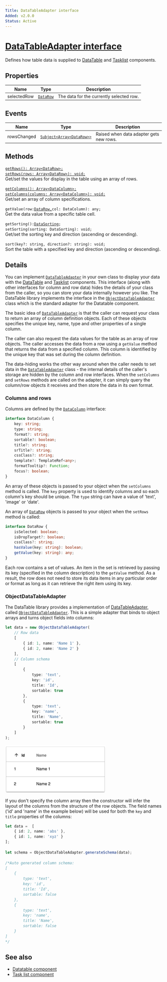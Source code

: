 ```yaml
---
Title: DataTableAdapter interface
Added: v2.0.0
Status: Active
---
```


# [DataTableAdapter interface](../../../lib/core/datatable/data/datatable-adapter.ts "Defined in datatable-adapter.ts")

Defines how table data is supplied to [DataTable](../components/datatable.component.md) and [Tasklist](../../process-services/components/task-list.component.md) components.

## Properties

| Name | Type | Description |
| ---- | ---- | ----------- |
| selectedRow | [`DataRow`](../../../lib/core/datatable/data/data-row.model.ts) | The data for the currently selected row. |

## Events

| Name | Type | Description |
| ---- | ---- | ----------- |
| rowsChanged | [`Subject<Array<DataRow>>`](../../../lib/core/datatable/data/data-row.model.ts) | Raised when data adapter gets new rows. |

## Methods

[`getRows(): Array<DataRow>;`](../../../lib/core/datatable/data/data-row.model.ts)<br/>
[`setRows(rows: Array<DataRow>): void;`](../../../lib/core/datatable/data/data-row.model.ts)<br/>
Get/set the values for display in the table using an array of rows.

[`getColumns(): Array<DataColumn>;`](../../../lib/core/datatable/data/data-column.model.ts)<br/>
[`setColumns(columns: Array<DataColumn>): void;`](../../../lib/core/datatable/data/data-column.model.ts)<br/>
Get/set an array of column specifications.

`getValue(row:`[`DataRow,`](../../../lib/core/datatable/data/data-row.model.ts)`col: DataColumn): any;`<br/>
Get the data value from a specific table cell.

`getSorting():`[`DataSorting`](../../../lib/core/datatable/data/data-sorting.model.ts)`;`<br/>
`setSorting(sorting: DataSorting): void;`<br/>
Get/set the sorting key and direction (ascending or descending).

`sort(key?: string, direction?: string): void;`<br/>
Sort the table with a specified key and direction (ascending or descending).

## Details

You can implement [`DataTableAdapter`](../../../lib/core/datatable/data/datatable-adapter.ts) in your own class to display your data with the [DataTable](../components/datatable.component.md)
and [Tasklist](../../process-services/components/task-list.component.md) components.
This interface (along with other interfaces for column and row data) hides the details of your class from the caller, so you can store your data internally however you like. The DataTable library implements the interface in the [`ObjectDataTableAdapter`](../../../lib/core/datatable/data/object-datatable-adapter.ts) class which is the standard adapter for the Datatable component.

The basic idea of [`DataTableAdapter`](../../../lib/core/datatable/data/datatable-adapter.ts) is that the caller can request your class to return an array of column
definition objects. Each of these objects specifies the unique key, name, type and other properties of a single column.

The caller can also request the data values for the table as an array of row objects. The caller accesses the data from a row using a `getValue` method that returns the data from a specified column. This column is identified by the unique key that was set during the column definition.

The data-hiding works the other way around when the caller needs to set data in the [`DataTableAdapter`](../../../lib/core/datatable/data/datatable-adapter.ts) class - the internal
details of the caller's storage are hidden by the column and row interfaces. When the `setColumns` and `setRows` methods are
called on the adapter, it can simply query the column/row objects it receives and then store the data in its own format.

### Columns and rows

Columns are defined by the [`DataColumn`](../../../lib/core/datatable/data/data-column.model.ts) interface:

```ts
interface DataColumn {
    key: string;
    type: string;
    format?: string;
    sortable?: boolean;
    title?: string;
    srTitle?: string;
    cssClass?: string;
    template?: TemplateRef<any>;
    formatTooltip?: Function;
    focus?: boolean;
}
```

An array of these objects is passed to your object when the `setColumns` method is called.  The `key` property is used to identify columns and so each column's key should be unique. The `type` string can have a value of 'text', 'image' or 'date'.

An array of [`DataRow`](../../../lib/core/datatable/data/data-row.model.ts) objects is passed to your object when the `setRows` method is called:

```ts
interface DataRow {
    isSelected: boolean;
    isDropTarget?: boolean;
    cssClass?: string;
    hasValue(key: string): boolean;
    getValue(key: string): any;
}
```

Each row contains a set of values. An item in the set is retrieved by passing its key (specified in the column description) to the `getValue` method. As a result, the row does not need to store its data items in any particular order or format as long as it can retrieve the right item using its key.

### ObjectDataTableAdapter

The DataTable library provides a implementation of [DataTableAdapter,](../../../lib/core/datatable/data/datatable-adapter.ts) called
[`ObjectDataTableAdapter`](../../../lib/core/datatable/data/object-datatable-adapter.ts). This is a simple adapter that binds to object arrays and turns object fields into columns:

```ts
let data = new ObjectDataTableAdapter(
    // Row data
    [
        { id: 1, name: 'Name 1' },
        { id: 2, name: 'Name 2' }
    ],
    // Column schema
    [
        { 
            type: 'text', 
            key: 'id', 
            title: 'Id', 
            sortable: true 
        },
        {
            type: 'text', 
            key: 'name', 
            title: 'Name', 
            sortable: true
        }
    ]
);
```

![DataTable demo](../../docassets/images/datatable-demo.png)

If you don't specify the column array then the constructor will infer the layout of the columns from
the structure of the row objects. The field names ('id' and 'name' in the example below) will be used
for both the `key` and `title` properties of the columns:

```ts
let data =  [
    { id: 2, name: 'abs' },
    { id: 1, name: 'xyz' }
];

let schema = ObjectDataTableAdapter.generateSchema(data);

/*Auto generated column schema:
[
    { 
        type: 'text', 
        key: 'id', 
        title: 'Id', 
        sortable: false 
    },
    {
        type: 'text', 
        key: 'name', 
        title: 'Name', 
        sortable: false
    }
] 
*/
```

## See also

-   [Datatable component](../components/datatable.component.md)
-   [Task list component](../../process-services/components/task-list.component.md)

